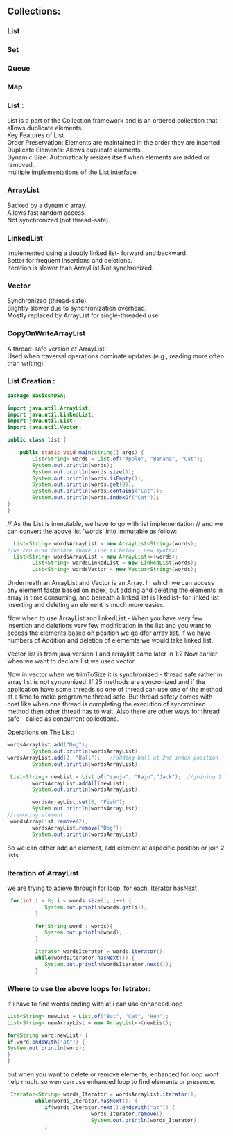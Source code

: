 
## Collections: 
### List
### Set
### Queue
### Map


### List : 
 List is a part of the Collection framework and is an ordered collection that allows duplicate elements.  
 Key Features of List  
Order Preservation: Elements are maintained in the order they are inserted.  
Duplicate Elements: Allows duplicate elements.  
Dynamic Size: Automatically resizes itself when elements are added or removed.  
multiple implementations of the List interface:  

### ArrayList  

Backed by a dynamic array.  
Allows fast random access.  
Not synchronized (not thread-safe).  

### LinkedList  

Implemented using a doubly linked list- forward and backward.  
Better for frequent insertions and deletions.  
Iteration is slower than ArrayList
Not synchronized.  

### Vector  

Synchronized (thread-safe).  
Slightly slower due to synchronization overhead.  
Mostly replaced by ArrayList for single-threaded use.  

### CopyOnWriteArrayList  

A thread-safe version of ArrayList.  
Used when traversal operations dominate updates (e.g., reading more often than writing).  


### List Creation  : 
```java
package Basics4DSA;

import java.util.ArrayList;
import java.util.LinkedList;
import java.util.List;
import java.util.Vector;

public class list {

    public static void main(String[] args) {
        List<String> words = List.of("Apple", "Banana", "Cat");
        System.out.println(words);
        System.out.println(words.size());
        System.out.println(words.isEmpty());
        System.out.println(words.get(0));
        System.out.println(words.contains("Cat"));
        System.out.println(words.indexOf("Cat"));
}
}
```
// As the List is immutable, we have to go with list implementation
// and we can convert the above list 'words' into immutable as follow:

```java
  List<String> wordsArrayList = new ArrayList<String>(words);
//we can also declare above line as below - new syntax:
  List<String> wordsArrayList = new ArrayList<>(words);
        List<String> wordsLinkedList = new LinkedList(words);
        List<String> wordsVector = new Vector<String>(words);
```


 Underneath an ArrayList and Vector is an Array. In which we can access any element faster based on index, but adding and deleting the elements in array is time consuming, and beneath a linked list is likedlist- for linked list inserting and deleting an element is much more easier. 

Now when to use ArrayList and linkedList - When you have very few insertion and deletions very few modification in the list and you want to access the elements based on position we go dfor array list.
If we have numbers of Addition and deletion of elememts we would take linked list.

Vector list is from java version 1 and arraylist came later in 1.2 Now earlier when we want to declare list we used vector.

Now in vector when we trimToSize it is synchronized - thread safe rather in array list is not syncronized. If 25  methods are syncronized and if the application have some threads so one of thread can use one of the method at a time to make programme thread safe.  But thread safety comes with cost like when one thread is completing the execution of syncronized method then other thread has to wait. Also there are other ways for thread safe - called as concurrent collections.

Operations on The List: 
```java
wordsArrayList.add("Dog");
        System.out.println(wordsArrayList);
wordsArrayList.add(2, "Ball");   //adding ball at 2nd index position
        System.out.println(wordsArrayList);

 List<String> newList = List.of("sanju", "Raju","Jack");  //joining 2 lists
        wordsArrayList.addAll(newList);
        System.out.println(wordsArrayList);

        wordsArrayList.set(6, "Fish");
        System.out.println(wordsArrayList);
//removing element
 wordsArrayList.remove(2);
        wordsArrayList.remove("Dog");
        System.out.println(wordsArrayList);
```
So we can either add an element, add element at aspecific position or join 2 lists.

### Iteration of ArrayList
we are trying to acieve through 
for loop, for each, Iterator hasNext
```java          
 for(int i = 0; i < words.size(); i++) {
            System.out.println(words.get(i));
         }

         for(String word : words){
            System.out.println(word);
         }

         Iterator wordsIterator = words.iterator();
         while(wordsIterator.hasNext()) {
            System.out.println(wordsIterator.next());
         }
```

### Where to use the above loops for Ietrator: 

If i have to fine words ending with at i can use enhanced loop
```java
List<String> newList = List.of("Bat", "Cat", "Hen");
List<String> newArrayList = new ArrayList<>(newList);

for(String word:newList) {
if(word.endsWith("at")) {
System.out.println(word);
}
}
```
but when you want to delete or remove elements, enhanced for loop wont help much. so wen can use enhanced loop to find elements or presence.

```java
 Iterator<String> words_Iterator = wordsArrayList.iterator();
         while(words_Iterator.hasNext()) {
            if(words_Iterator.next().endsWith("at")) {
                           words_Iterator.remove();
                           System.out.println(words_Iterator);
            }

```

